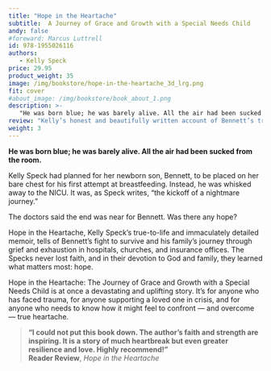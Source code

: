 ```yaml
---
title: "Hope in the Heartache"
subtitle:  A Journey of Grace and Growth with a Special Needs Child
andy: false
#foreward: Marcus Luttrell
id: 978-1955026116
authors:
   - Kelly Speck
price: 29.95
product_weight: 35
image: /img/bookstore/hope-in-the-heartache_3d_lrg.png
fit: cover
#about_image: /img/bookstore/book_about_1.png
description: >-
   "He was born blue; he was barely alive. All the air had been sucked from the room."
review: "Kelly’s honest and beautifully written account of Bennett’s traumatic birth, the challenges their family has faced since, and their steadfast faith in God is a must-read for all who work with children with special needs. This book is a gift to the special needs community and anyone who needs to be inspired to not give up hope"
weight: 3
---
```


**He was born blue; he was barely alive. All the air had been sucked from the room.**

Kelly Speck had planned for her newborn son, Bennett, to be placed on her bare chest for his first attempt at breastfeeding. Instead, he was whisked away to the NICU. It was, as Speck writes, “the kickoff of a nightmare journey.”

The doctors said the end was near for Bennett. Was there any hope?

Hope in the Heartache, Kelly Speck’s true-to-life and immaculately detailed memoir, tells of Bennett’s fight to survive and his family’s journey through grief and exhaustion in hospitals, churches, and insurance offices. The Specks never lost faith, and in their devotion to God and family, they learned what matters most: hope.

Hope in the Heartache: The Journey of Grace and Growth with a Special Needs Child is at once a devastating and uplifting story. It’s for anyone who has faced trauma, for anyone supporting a loved one in crisis, and for anyone who needs to know how it might feel to confront — and overcome — true heartache.

> **“I could not put this book down. The author’s faith and strength are inspiring. It is a story of much heartbreak but even greater resilience and love. Highly recommend!”**  
>	**Reader Review**, *Hope in the Heartache* 